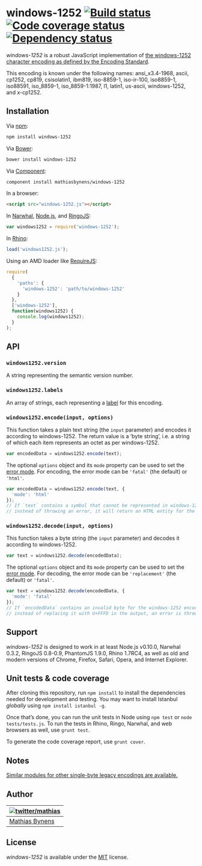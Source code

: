 # windows-1252 [![Build status](https://travis-ci.org/mathiasbynens/windows-1252.svg?branch=master)](https://travis-ci.org/mathiasbynens/windows-1252) [![Code coverage status](http://img.shields.io/coveralls/mathiasbynens/windows-1252/master.svg)](https://coveralls.io/r/mathiasbynens/windows-1252) [![Dependency status](https://gemnasium.com/mathiasbynens/windows-1252.svg)](https://gemnasium.com/mathiasbynens/windows-1252)

_windows-1252_ is a robust JavaScript implementation of [the windows-1252 character encoding as defined by the Encoding Standard](http://encoding.spec.whatwg.org/#windows-1252).

This encoding is known under the following names: ansi_x3.4-1968, ascii, cp1252, cp819, csisolatin1, ibm819, iso-8859-1, iso-ir-100, iso8859-1, iso88591, iso_8859-1, iso_8859-1:1987, l1, latin1, us-ascii, windows-1252, and x-cp1252.

## Installation

Via [npm](http://npmjs.org/):

```bash
npm install windows-1252
```

Via [Bower](http://bower.io/):

```bash
bower install windows-1252
```

Via [Component](https://github.com/component/component):

```bash
component install mathiasbynens/windows-1252
```

In a browser:

```html
<script src="windows-1252.js"></script>
```

In [Narwhal](http://narwhaljs.org/), [Node.js](http://nodejs.org/), and [RingoJS](http://ringojs.org/):

```js
var windows1252 = require('windows-1252');
```

In [Rhino](http://www.mozilla.org/rhino/):

```js
load('windows1252.js');
```

Using an AMD loader like [RequireJS](http://requirejs.org/):

```js
require(
  {
    'paths': {
      'windows-1252': 'path/to/windows-1252'
    }
  },
  ['windows-1252'],
  function(windows1252) {
    console.log(windows1252);
  }
);
```

## API

### `windows1252.version`

A string representing the semantic version number.

### `windows1252.labels`

An array of strings, each representing a [label](http://encoding.spec.whatwg.org/#label) for this encoding.

### `windows1252.encode(input, options)`

This function takes a plain text string (the `input` parameter) and encodes it according to windows-1252. The return value is a ‘byte string’, i.e. a string of which each item represents an octet as per windows-1252.

```js
var encodedData = windows1252.encode(text);
```

The optional `options` object and its `mode` property can be used to set the [error mode](http://encoding.spec.whatwg.org/#error-mode). For encoding, the error mode can be `'fatal'` (the default) or `'html'`.

```js
var encodedData = windows1252.encode(text, {
  'mode': 'html'
});
// If `text` contains a symbol that cannot be represented in windows-1252,
// instead of throwing an error, it will return an HTML entity for the symbol.
```

### `windows1252.decode(input, options)`

This function takes a byte string (the `input` parameter) and decodes it according to windows-1252.

```js
var text = windows1252.decode(encodedData);
```

The optional `options` object and its `mode` property can be used to set the [error mode](http://encoding.spec.whatwg.org/#error-mode). For decoding, the error mode can be `'replacement'` (the default) or `'fatal'`.

```js
var text = windows1252.decode(encodedData, {
  'mode': 'fatal'
});
// If `encodedData` contains an invalid byte for the windows-1252 encoding,
// instead of replacing it with U+FFFD in the output, an error is thrown.
```

## Support

_windows-1252_ is designed to work in at least Node.js v0.10.0, Narwhal 0.3.2, RingoJS 0.8-0.9, PhantomJS 1.9.0, Rhino 1.7RC4, as well as old and modern versions of Chrome, Firefox, Safari, Opera, and Internet Explorer.

## Unit tests & code coverage

After cloning this repository, run `npm install` to install the dependencies needed for development and testing. You may want to install Istanbul _globally_ using `npm install istanbul -g`.

Once that’s done, you can run the unit tests in Node using `npm test` or `node tests/tests.js`. To run the tests in Rhino, Ringo, Narwhal, and web browsers as well, use `grunt test`.

To generate the code coverage report, use `grunt cover`.

## Notes

[Similar modules for other single-byte legacy encodings are available.](https://www.npmjs.org/browse/keyword/legacy-encoding)

## Author

| [![twitter/mathias](https://gravatar.com/avatar/24e08a9ea84deb17ae121074d0f17125?s=70)](https://twitter.com/mathias "Follow @mathias on Twitter") |
|---|
| [Mathias Bynens](http://mathiasbynens.be/) |

## License

_windows-1252_ is available under the [MIT](http://mths.be/mit) license.
